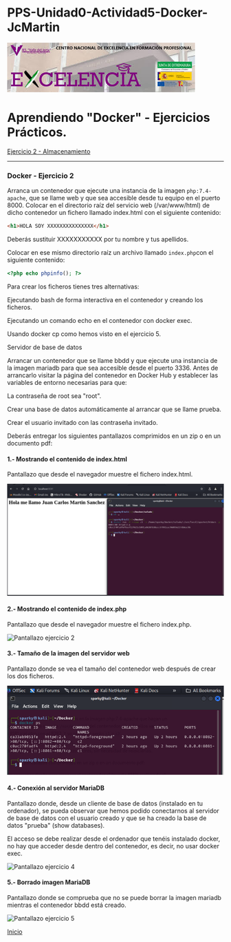 # PPS-Unidad0-Actividad5-Docker-JcMartin

![logotipo IES Valle del Jerte](../imagenes/excelencia.jpeg)

Aprendiendo "Docker" - Ejercicios Prácticos.
======

[Ejercicio 2 - Almacenamiento](#Docker---Ejercicio-2)



--- 


### Docker - Ejercicio 2

Arranca un contenedor que ejecute una instancia de la imagen ```php:7.4-apache```, que se llame web y que sea accesible desde tu equipo en el puerto 8000.
Colocar en el directorio raíz del servicio web (/var/www/html) de dicho contenedor un fichero llamado index.html con el siguiente contenido:

```html
<h1>HOLA SOY XXXXXXXXXXXXXXX</h1>
```

Deberás sustituir XXXXXXXXXXX por tu nombre y tus apellidos.

Colocar en ese mismo directorio raíz un archivo llamado ```index.php```con el siguiente contenido:

```php
<?php echo phpinfo(); ?>
```

Para crear los ficheros tienes tres alternativas:

Ejecutando bash de forma interactiva en el contenedor y creando los ficheros.

Ejecutando un comando echo en el contenedor con docker exec.

Usando docker cp como hemos visto en el ejercicio 5.

Servidor de base de datos

Arrancar un contenedor que se llame bbdd y que ejecute una instancia de la imagen mariadb
para que sea accesible desde el puerto 3336. Antes de arrancarlo visitar la página del contenedor
en Docker Hub y establecer las variables de entorno necesarias para que:

La contraseña de root sea "root".

Crear una base de datos automáticamente al arrancar que se llame prueba.

Crear el usuario invitado con las contraseña invitado.


Deberás entregar los siguientes pantallazos comprimidos en un zip o en un documento pdf:


#### 1.- Mostrando el contenido de index.html

Pantallazo que desde el navegador muestre el fichero index.html.

![Pantallazo ejercicio 1](../imagenes/Docker2-web1.png)

#### 2.- Mostrando el contenido de index.php


Pantallazo que desde el navegador muestre el fichero index.php.

![Pantallazo ejercicio 2](../imagenes/Docker2-php2.png)


#### 3.- Tamaño de la imagen del servidor web


Pantallazo donde se vea el tamaño del contenedor web después de crear los dos ficheros.

![Pantallazo ejercico 3](../imagenes/Docker2-web3.png)

#### 4.- Conexión al servidor MariaDB


Pantallazo donde, desde un cliente de base de datos (instalado en tu ordenador), se pueda observar que
hemos podido conectarnos al servidor de base de datos con el usuario creado y que se ha creado la base
de datos "prueba" (show databases).

El acceso se debe realizar desde el ordenador que tenéis instalado docker,
no hay que acceder desde dentro del contenedor, es decir, no usar docker exec.

![Pantallazo ejercicio 4](../imagenes/Docker2-mariadb4.png)

#### 5.- Borrado imagen MariaDB


Pantallazo donde se comprueba que no se puede borrar la imagen mariadb mientras el contenedor bbdd está creado.

![Pantallazo ejercicio 5](../imagenes/Docker2-mariadb5.png)


[Inicio](#Docker---Ejercicio-2)
